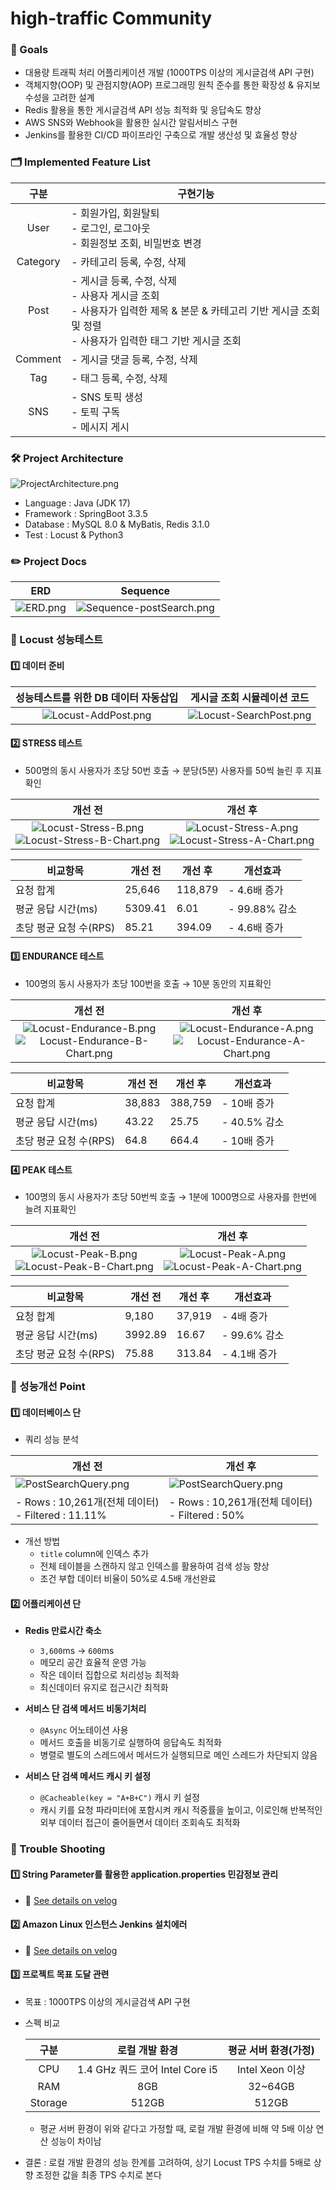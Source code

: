 # high-traffic Community
### 🌈 Goals
- 대용량 트래픽 처리 어플리케이션 개발 (1000TPS 이상의 게시글검색 API 구현)
- 객체지향(OOP) 및 관점지향(AOP) 프로그래밍 원칙 준수를 통한 확장성 & 유지보수성을 고려한 설계
- Redis 활용을 통한 게시글검색 API 성능 최적화 및 응답속도 향상
- AWS SNS와 Webhook을 활용한 실시간 알림서비스 구현
- Jenkins를 활용한 CI/CD 파이프라인 구축으로 개발 생산성 및 효율성 향상

### 🗂️ Implemented Feature List
|구분| 구현기능                                                                                                         |
|:---:|--------------------------------------------------------------------------------------------------------------|
|User| - 회원가입, 회원탈퇴 <br> - 로그인, 로그아웃 <br> - 회원정보 조회, 비밀번호 변경                                                        |
|Category| - 카테고리 등록, 수정, 삭제                                                                                            |
|Post| - 게시글 등록, 수정, 삭제 <br> - 사용자 게시글 조회 <br> - 사용자가 입력한 제목 & 본문 & 카테고리 기반 게시글 조회 및 정렬 <br> - 사용자가 입력한 태그 기반 게시글 조회|
|Comment| - 게시글 댓글 등록, 수정, 삭제|
|Tag|- 태그 등록, 수정, 삭제|
|SNS|- SNS 토픽 생성 <br> - 토픽 구독 <br> - 메시지 게시|

### 🛠️ Project Architecture
![ProjectArchitecture.png](readmeImages/ProjectArchitecture.png)
- Language : Java (JDK 17)
- Framework : SpringBoot 3.3.5
- Database : MySQL 8.0 & MyBatis, Redis 3.1.0
- Test : Locust & Python3

### ✏️ Project Docs
|**ERD**|**Sequence**|
|:---:|:---:|
|![ERD.png](readmeImages/ERD.png)|![Sequence-postSearch.png](readmeImages/Sequence-postSearch.png)|

### 🚀 Locust 성능테스트
#### 1️⃣ 데이터 준비
|                **성능테스트를 위한 DB 데이터 자동삽입**                 | **게시글 조회 시뮬레이션 코드** |
|:--------------------------------------------------------:|:-------------------:|
| ![Locust-AddPost.png](readmeImages%2FLocust-AddPost.png) |![Locust-SearchPost.png](readmeImages%2FLocust-SearchPost.png)|

#### 2️⃣ STRESS 테스트
- 500명의 동시 사용자가 초당 50번 호출 →  분당(5분) 사용자를 50씩 늘린 후 지표확인

|                            **개선 전**                            |                            **개선 후**                            |
|:--------------------------------------------------------------:|:--------------------------------------------------------------:|
| ![Locust-Stress-B.png](readmeImages%2FLocust-Stress-B.png)<br>![Locust-Stress-B-Chart.png](readmeImages%2FLocust-Stress-B-Chart.png) | ![Locust-Stress-A.png](readmeImages%2FLocust-Stress-A.png)<br>![Locust-Stress-A-Chart.png](readmeImages%2FLocust-Stress-A-Chart.png) |

| **비교항목**       |**개선 전**|**개선 후**| **개선효과**    |
|----------------|-------|-------|-------------|
| 요청 합계          |25,646|118,879| - 4.6배 증가   |
| 평균 응답 시간(ms)   |5309.41|6.01| - 99.88% 감소 |
| 초당 평균 요청 수(RPS)|85.21|394.09| - 4.6배 증가   |

#### 3️⃣ ENDURANCE 테스트
- 100명의 동시 사용자가 초당 100번을 호출 → 10분 동안의 지표확인

|                               **개선 전**                                |                               **개선 후**                               |
|:---------------------------------------------------------------------:|:--------------------------------------------------------------------:|
| ![Locust-Endurance-B.png](readmeImages%2FLocust-Endurance-B.png)<br>![Locust-Endurance-B-Chart.png](readmeImages%2FLocust-Endurance-B-Chart.png)|![Locust-Endurance-A.png](readmeImages%2FLocust-Endurance-A.png)<br>![Locust-Endurance-A-Chart.png](readmeImages%2FLocust-Endurance-A-Chart.png)|

|**비교항목**|**개선 전**|**개선 후**| **개선효과**   |
|---|---|---|------------|
|요청 합계|38,883|388,759| - 10배 증가   |
|평균 응답 시간(ms)|43.22|25.75| - 40.5% 감소 |
|초당 평균 요청 수(RPS)|64.8|664.4| - 10배 증가   |

#### 4️⃣ PEAK 테스트
- 100명의 동시 사용자가 초당 50번씩 호출 → 1분에 1000명으로 사용자를 한번에 늘려 지표확인

|**개선 전**| **개선 후** |
|:---:|:--------:|
|![Locust-Peak-B.png](readmeImages%2FLocust-Peak-B.png)<br>![Locust-Peak-B-Chart.png](readmeImages%2FLocust-Peak-B-Chart.png)|![Locust-Peak-A.png](readmeImages%2FLocust-Peak-A.png)<br>![Locust-Peak-A-Chart.png](readmeImages%2FLocust-Peak-A-Chart.png)|

|**비교항목**|**개선 전**|**개선 후**| **개선효과**   |
|---|---|---|------------|
|요청 합계|9,180|37,919| - 4배 증가    |
|평균 응답 시간(ms)|3992.89|16.67| - 99.6% 감소 |
|초당 평균 요청 수(RPS)|75.88|313.84| - 4.1배 증가  |

### 🌈 성능개선 Point
#### 1️⃣ 데이터베이스 단
- 쿼리 성능 분석

| **개선 전**|                                                   **개선 후** |
|-----------------------------------------------------------|---|
| ![PostSearchQuery.png](readmeImages%2FPostSearchQuery.png) | ![PostSearchQuery.png](readmeImages%2FPostSearchQuery.png) |
| - Rows : 10,261개(전체 데이터) <br> - Filtered : 11.11%|             - Rows : 10,261개(전체 데이터) <br> - Filtered : 50% |

- 개선 방법
  - `title` column에 인덱스 추가
  - 전체 테이블을 스캔하지 않고 인덱스를 활용하여 검색 성능 향상
  - 조건 부합 데이터 비율이 50%로 4.5배 개선완료

#### 2️⃣ 어플리케이션 단
- **Redis 만료시간 축소**
  - `3,600`ms → `600`ms
  - 메모리 공간 효율적 운영 가능
  - 작은 데이터 집합으로 처리성능 최적화
  - 최신데이터 유지로 접근시간 최적화


- **서비스 단 검색 메서드 비동기처리**
  - `@Async` 어노테이션 사용
  - 메서드 호출을 비동기로 실행하여 응답속도 최적화
  - 병렬로 별도의 스레드에서 메서드가 실행되므로 메인 스레드가 차단되지 않음


- **서비스 단 검색 메서드 캐시 키 설정**
  - `@Cacheable(key = "A+B+C")` 캐시 키 설정
  - 캐시 키를 요청 파라미터에 포함시켜 캐시 적중률을 높이고, 이로인해 반복적인 외부 데이터 접근이 줄어들면서 데이터 조회속도 최적화

### 🎯 Trouble Shooting
#### 1️⃣ String Parameter를 활용한 application.properties 민감정보 관리
- 👀 [See details on velog](https://velog.io/@mallang/TroubleShooting-Jenkins-Build-Failed-String-Parameter를-활용한-application.properties-민감정보-관리)

#### 2️⃣ Amazon Linux 인스턴스 Jenkins 설치에러
- 👀 [See details on velog](https://velog.io/@mallang/TroubleShooting-CD-EC2-Amazon-Linux-인스턴스에-Jenkins-설치-에러)

#### 3️⃣ 프로젝트 목표 도달 관련
- 목표 : 1000TPS 이상의 게시글검색 API 구현
- 스펙 비교

  | 구분 |로컬 개발 환경|평균 서버 환경(가정)|
  |:---:|:---:|:---:|
  | CPU |1.4 GHz 쿼드 코어 Intel Core i5|Intel Xeon 이상|
  |RAM|8GB|32~64GB|
  |Storage|512GB|512GB|

  - 평균 서버 환경이 위와 같다고 가정할 때, 로컬 개발 환경에 비해 약 5배 이상 연산 성능이 차이남
- 결론 : 로컬 개발 환경의 성능 한계를 고려하여, 상기 Locust TPS 수치를 5배로 상향 조정한 값을 최종 TPS 수치로 본다